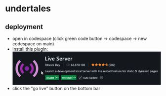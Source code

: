# undertales
## deployment
- open in codespace (click green code button -> codespace -> new codespace on main)
- install this plugin:
![](image.png)
- click the "go live" button on the bottom bar
